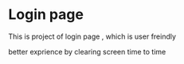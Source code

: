 <B> <h1> Login page </h1> </B>

This is project of login page , which is user freindly

better exprience by clearing screen time to time

